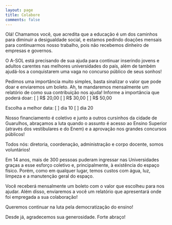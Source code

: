 ```yaml
---
layout: page
title: Colabore
comments: false
---
```


Olá! Chamamos você, que acredita que a educação é um dos caminhos para diminuir a desigualdade social, e estamos pedindo doações mensais para continuarmos nosso trabalho, pois não recebemos dinheiro de empresas e governos.

O A-SOL está precisando de sua ajuda para continuar inserindo jovens e adultos carentes nas melhores universidades do país, além de também ajudá-los a conquistarem uma vaga no concurso público de seus sonhos!

Pedimos uma importância muito simples, basta sinalizar o valor que pode doar e enviaremos um boleto. Ah, te mandaremos mensalmente um relatório de como sua contribuição nos ajuda!
Informe a importância que poderá doar:
[ ] R$ 20,00
[ ] R$ 30,00
[ ] R$ 50,00

Escolha a melhor data:
[ ] dia 10
[ ] dia 20

Nosso financiamento é coletivo e junto a outros cursinhos da cidade de Guarulhos, abraçamos a luta quando o assunto é acesso ao Ensino Superior (através dos vestibulares e do Enem) e a aprovação nos grandes concursos públicos!

Todos nós: diretoria, coordenação, administração e corpo docente, somos voluntários!

Em 14 anos, mais de 300 pessoas puderam ingressar nas Universidades graças a esse esforço coletivo e, principalmente, à existência do espaço físico. Porém, como em qualquer lugar, temos custos com água, luz, limpeza e a manutenção geral do espaço.

Você receberá mensalmente um boleto com o valor que escolheu para nos ajudar. Além disso, enviaremos a você um relatório que apresentará onde foi empregada a sua colaboração!

Queremos continuar na luta pela democratização do ensino!

Desde já, agradecemos sua generosidade.
Forte abraço!
